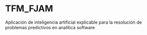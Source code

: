 # TFM_FJAM
 Aplicación de inteligencia artificial explicable para la resolución de problemas predictivos en analítica software
